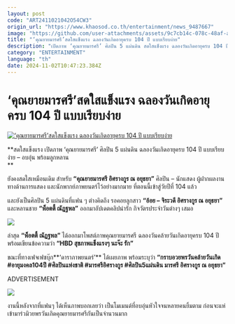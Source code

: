 ```yaml
---
layout: post
code: "ART2411021042O54CW3"
origin_url: "https://www.khaosod.co.th/entertainment/news_9487667"
image: "https://github.com/user-attachments/assets/9c7cb14c-078c-48af-ae6b-c549fa38c006"
title: "‘คุณยายมารศรี’สดใสแข็งแรง ฉลองวันเกิดอายุครบ 104 ปี แบบเรียบง่าย"
description: "เปิดภาพ ‘คุณยายมารศรี’ ศิลปิน 5 แผ่นดิน สดใสแข็งแรง ฉลองวันเกิดอายุครบ 104 ปี แบบเรียบง่าย - อบอุ่น พร้อมลูกหลาน"
category: "ENTERTAINMENT"
language: "th"
date: 2024-11-02T10:47:23.384Z
---
```


# ‘คุณยายมารศรี’สดใสแข็งแรง ฉลองวันเกิดอายุครบ 104 ปี แบบเรียบง่าย

[![‘คุณยายมารศรี’สดใสแข็งแรง ฉลองวันเกิดอายุครบ 104 ปี แบบเรียบง่าย](https://www.khaosod.co.th/wpapp/uploads/2024/11/birthday021167-6.jpg "‘คุณยายมารศรี’สดใสแข็งแรง ฉลองวันเกิดอายุครบ 104 ปี แบบเรียบง่าย")](https://www.khaosod.co.th/wpapp/uploads/2024/11/birthday021167-6.jpg)

**สดใสแข็งแรง เปิดภาพ ‘คุณยายมารศรี’ ศิลปิน 5 แผ่นดิน ฉลองวันเกิดอายุครบ 104 ปี แบบเรียบง่าย – อบอุ่น พร้อมลูกหลาน  
**

ยังคงสดใสเหมือนเดิม สำหรับ **“คุณยายมารศรี อิศรางกูร ณ อยุธยา”** ศิลปิน – นักแสดง ผู้ฝากผลงานทางด้านการแสดง และนักพากย์ภาพยนตร์ไว้อย่างมากมาย ที่ตอนนี้เข้าสู่วัยปีที่ 104 แล้ว

และยังเป็นศิลปิน 5 แผ่นดินที่แฟน ๆ ต่างคิดถึง รอคอยลูกสาว **“อ้อย – จิระวดี อิศรางกูร ณ อยุธยา”** และหลานชาย **“พ็อตตี้ ณัฏฐพล”** ออกมาอัปเดตคลิปน่ารัก กิจวัตรประจำวันต่างๆ เสมอ

[![](https://www.khaosod.co.th/wpapp/uploads/2024/11/birthday021167-4.jpg)](https://www.khaosod.co.th/wpapp/uploads/2024/11/birthday021167-4.jpg)

ล่าสุด **“พ็อตตี้ ณัฏฐพล”** ได้ออกมาโพสต์ภาพคุณยายมารศรี ฉลองวันคล้ายวันเกิดอายุครบ 104 ปี พร้อมเขียนข้อความว่า **“HBD สุขภาพแข็งแรงๆ นะจ๊ะ รัก”**

ขณะที่ทางเฟจเฟซบุ๊ก**‘ดาราภาพยนตร์’** ได้เผยภาพ พร้อมระบุว่า **“กราบอวยพรวันคล้ายวันเกิด #อายุมงคล104ปี #ศิลปินแห่งชาติ #มารศรีอิศรางกูร #ศิลปิน5แผ่นดิน มารศรี อิศรางกูร ณ อยุธยา”**

ADVERTISEMENT

[![](https://www.khaosod.co.th/wpapp/uploads/2024/11/birthday021167-7.jpg)](https://www.khaosod.co.th/wpapp/uploads/2024/11/birthday021167-7.jpg)

งานนี้หลังจากที่แฟนๆ ได้เห็นภาพบอกเลยว่า เป็นโมเมนต์ที่อบอุ่นหัวใจจนหลายคนยิ้มตาม ก่อนจะแห่เข้ามาร่วมิวยพรวันเกิดคุณยายมารศรีกันเป็นจำนวนมาก

